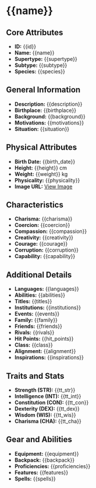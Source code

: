 # {{name}}

## Core Attributes
- **ID:** {{id}}
- **Name:** {{name}}
- **Supertype:** {{supertype}}
- **Subtype:** {{subtype}}
- **Species:** {{species}}

## General Information
- **Description:** {{description}}
- **Birthplace:** {{birthplace}}
- **Background:** {{background}}
- **Motivations:** {{motivations}}
- **Situation:** {{situation}}

## Physical Attributes
- **Birth Date:** {{birth_date}}
- **Height:** {{height}} cm
- **Weight:** {{weight}} kg
- **Physicality:** {{physicality}}
- **Image URL:** [View Image]({{image_url}})

## Characteristics
- **Charisma:** {{charisma}}
- **Coercion:** {{coercion}}
- **Compassion:** {{compassion}}
- **Creativity:** {{creativity}}
- **Courage:** {{courage}}
- **Corruption:** {{corruption}}
- **Capability:** {{capability}}

## Additional Details
- **Languages:** {{languages}}
- **Abilities:** {{abilities}}
- **Titles:** {{titles}}
- **Institutions:** {{institutions}}
- **Events:** {{events}}
- **Family:** {{family}}
- **Friends:** {{friends}}
- **Rivals:** {{rivals}}
- **Hit Points:** {{hit_points}}
- **Class:** {{class}}
- **Alignment:** {{alignment}}
- **Inspirations:** {{inspirations}}

## Traits and Stats
- **Strength (STR):** {{tt_str}}
- **Intelligence (INT):** {{tt_int}}
- **Constitution (CON):** {{tt_con}}
- **Dexterity (DEX):** {{tt_dex}}
- **Wisdom (WIS):** {{tt_wis}}
- **Charisma (CHA):** {{tt_cha}}

## Gear and Abilities
- **Equipment:** {{equipment}}
- **Backpack:** {{backpack}}
- **Proficiencies:** {{proficiencies}}
- **Features:** {{features}}
- **Spells:** {{spells}}
